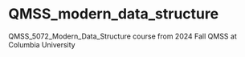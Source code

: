 # QMSS_modern_data_structure
QMSS_5072_Modern_Data_Structure course from 2024 Fall QMSS at Columbia University
